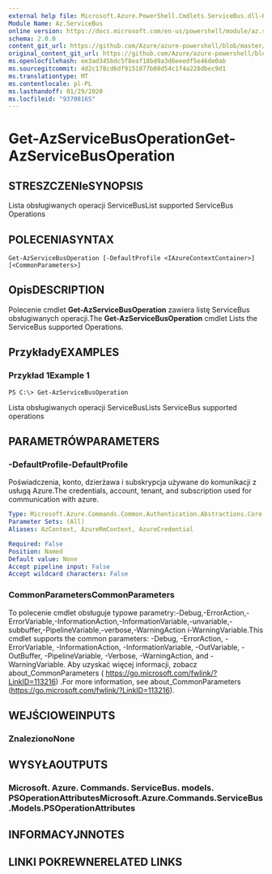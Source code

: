 ```yaml
---
external help file: Microsoft.Azure.PowerShell.Cmdlets.ServiceBus.dll-Help.xml
Module Name: Az.ServiceBus
online version: https://docs.microsoft.com/en-us/powershell/module/az.servicebus/get-azservicebusoperation
schema: 2.0.0
content_git_url: https://github.com/Azure/azure-powershell/blob/master/src/ServiceBus/ServiceBus/help/Get-AzServiceBusOperation.md
original_content_git_url: https://github.com/Azure/azure-powershell/blob/master/src/ServiceBus/ServiceBus/help/Get-AzServiceBusOperation.md
ms.openlocfilehash: ee3ad345bdc5f8eaf18bd9a3d6eeedf5e46de0ab
ms.sourcegitcommit: 4d2c178cd6df9151877b08d54c1f4a228dbec9d1
ms.translationtype: MT
ms.contentlocale: pl-PL
ms.lasthandoff: 01/29/2020
ms.locfileid: "93708165"
---
```

# <span data-ttu-id="731b1-101">Get-AzServiceBusOperation</span><span class="sxs-lookup"><span data-stu-id="731b1-101">Get-AzServiceBusOperation</span></span>

## <span data-ttu-id="731b1-102">STRESZCZENIe</span><span class="sxs-lookup"><span data-stu-id="731b1-102">SYNOPSIS</span></span>
<span data-ttu-id="731b1-103">Lista obsługiwanych operacji ServiceBus</span><span class="sxs-lookup"><span data-stu-id="731b1-103">List supported ServiceBus Operations</span></span>

## <span data-ttu-id="731b1-104">POLECENIA</span><span class="sxs-lookup"><span data-stu-id="731b1-104">SYNTAX</span></span>

```
Get-AzServiceBusOperation [-DefaultProfile <IAzureContextContainer>] [<CommonParameters>]
```

## <span data-ttu-id="731b1-105">Opis</span><span class="sxs-lookup"><span data-stu-id="731b1-105">DESCRIPTION</span></span>
<span data-ttu-id="731b1-106">Polecenie cmdlet **Get-AzServiceBusOperation** zawiera listę ServiceBus obsługiwanych operacji.</span><span class="sxs-lookup"><span data-stu-id="731b1-106">The **Get-AzServiceBusOperation** cmdlet Lists the ServiceBus supported Operations.</span></span>

## <span data-ttu-id="731b1-107">Przykłady</span><span class="sxs-lookup"><span data-stu-id="731b1-107">EXAMPLES</span></span>

### <span data-ttu-id="731b1-108">Przykład 1</span><span class="sxs-lookup"><span data-stu-id="731b1-108">Example 1</span></span>
```
PS C:\> Get-AzServiceBusOperation
```

<span data-ttu-id="731b1-109">Lista obsługiwanych operacji ServiceBus</span><span class="sxs-lookup"><span data-stu-id="731b1-109">Lists ServiceBus supported operations</span></span>

## <span data-ttu-id="731b1-110">PARAMETRÓW</span><span class="sxs-lookup"><span data-stu-id="731b1-110">PARAMETERS</span></span>

### <span data-ttu-id="731b1-111">-DefaultProfile</span><span class="sxs-lookup"><span data-stu-id="731b1-111">-DefaultProfile</span></span>
<span data-ttu-id="731b1-112">Poświadczenia, konto, dzierżawa i subskrypcja używane do komunikacji z usługą Azure.</span><span class="sxs-lookup"><span data-stu-id="731b1-112">The credentials, account, tenant, and subscription used for communication with azure.</span></span>

```yaml
Type: Microsoft.Azure.Commands.Common.Authentication.Abstractions.Core.IAzureContextContainer
Parameter Sets: (All)
Aliases: AzContext, AzureRmContext, AzureCredential

Required: False
Position: Named
Default value: None
Accept pipeline input: False
Accept wildcard characters: False
```

### <span data-ttu-id="731b1-113">CommonParameters</span><span class="sxs-lookup"><span data-stu-id="731b1-113">CommonParameters</span></span>
<span data-ttu-id="731b1-114">To polecenie cmdlet obsługuje typowe parametry:-Debug,-ErrorAction,-ErrorVariable,-InformationAction,-InformationVariable,-unvariable,-subbuffer,-PipelineVariable,-verbose,-WarningAction i-WarningVariable.</span><span class="sxs-lookup"><span data-stu-id="731b1-114">This cmdlet supports the common parameters: -Debug, -ErrorAction, -ErrorVariable, -InformationAction, -InformationVariable, -OutVariable, -OutBuffer, -PipelineVariable, -Verbose, -WarningAction, and -WarningVariable.</span></span> <span data-ttu-id="731b1-115">Aby uzyskać więcej informacji, zobacz about_CommonParameters ( https://go.microsoft.com/fwlink/?LinkID=113216) .</span><span class="sxs-lookup"><span data-stu-id="731b1-115">For more information, see about_CommonParameters (https://go.microsoft.com/fwlink/?LinkID=113216).</span></span>

## <span data-ttu-id="731b1-116">WEJŚCIOWE</span><span class="sxs-lookup"><span data-stu-id="731b1-116">INPUTS</span></span>

### <span data-ttu-id="731b1-117">Znaleziono</span><span class="sxs-lookup"><span data-stu-id="731b1-117">None</span></span>

## <span data-ttu-id="731b1-118">WYSYŁA</span><span class="sxs-lookup"><span data-stu-id="731b1-118">OUTPUTS</span></span>

### <span data-ttu-id="731b1-119">Microsoft. Azure. Commands. ServiceBus. models. PSOperationAttributes</span><span class="sxs-lookup"><span data-stu-id="731b1-119">Microsoft.Azure.Commands.ServiceBus.Models.PSOperationAttributes</span></span>

## <span data-ttu-id="731b1-120">INFORMACYJN</span><span class="sxs-lookup"><span data-stu-id="731b1-120">NOTES</span></span>

## <span data-ttu-id="731b1-121">LINKI POKREWNE</span><span class="sxs-lookup"><span data-stu-id="731b1-121">RELATED LINKS</span></span>
